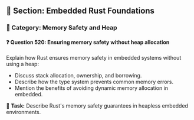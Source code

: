 ## 📘 Section: Embedded Rust Foundations  
### 🔹 Category: Memory Safety and Heap  
#### ❓ Question 520: Ensuring memory safety without heap allocation

Explain how Rust ensures memory safety in embedded systems without using a heap:

- Discuss stack allocation, ownership, and borrowing.
- Describe how the type system prevents common memory errors.
- Mention the benefits of avoiding dynamic memory allocation in embedded.

🔧 **Task:** Describe Rust's memory safety guarantees in heapless embedded environments.
